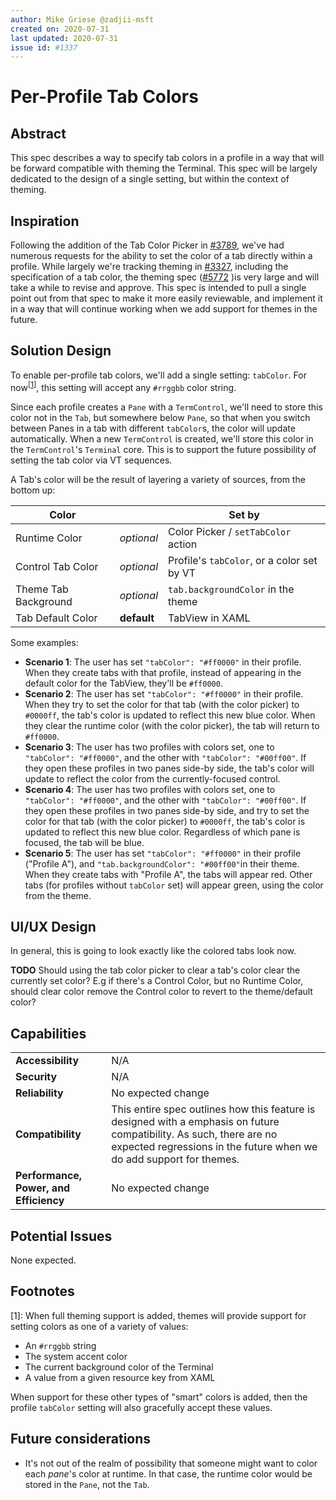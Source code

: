 ```yaml
---
author: Mike Griese @zadjii-msft
created on: 2020-07-31
last updated: 2020-07-31
issue id: #1337
---
```

# Per-Profile Tab Colors

## Abstract

This spec describes a way to specify tab colors in a profile in a way that will
be forward compatible with theming the Terminal. This spec will be largely
dedicated to the design of a single setting, but within the context of theming.

## Inspiration

Following the addition of the Tab Color Picker in [#3789], we've had numerous
requests for the ability to set the color of a tab directly within a profile.
While largely we're tracking theming in [#3327], including the specification of
a tab color, the theming spec ([#5772] )is very large and will take a while to
revise and approve. This spec is intended to pull a single point out from that
spec to make it more easily reviewable, and implement it in a way that will
continue working when we add support for themes in the future.

## Solution Design

To enable per-profile tab colors, we'll add a single setting: `tabColor`. For
now<sup>[[1](#user-content-footnote-1)]</sup>, this setting will accept any
`#rrggbb` color string.

Since each profile creates a `Pane` with a `TermControl`, we'll need to store
this color not in the `Tab`, but somewhere below `Pane`, so that when you switch
between Panes in a tab with different `tabColor`s, the color will update
automatically. When a new `TermControl` is created, we'll store this color in the
`TermControl`'s `Terminal` core. This is to support the future possibility of
setting the tab color via VT sequences.

A Tab's color will be the result of layering a variety of sources, from the bottom up:

Color | | Set by
-- | -- | --
Runtime Color | _optional_ |Color Picker / `setTabColor` action
Control Tab Color | _optional_ | Profile's `tabColor`, or a color set by VT
Theme Tab Background | _optional_ | `tab.backgroundColor` in the theme
Tab Default Color | **default** | TabView in XAML

Some examples:
* **Scenario 1**: The user has set `"tabColor": "#ff0000"` in their profile.
  When they create tabs with that profile, instead of appearing in the default
  color for the TabView, they'll be `#ff0000`.
* **Scenario 2**: The user has set `"tabColor": "#ff0000"` in their profile.
  When they try to set the color for that tab (with the color picker) to
  `#0000ff`, the tab's color is updated to reflect this new blue color. When
  they clear the runtime color (with the color picker), the tab will return to
  `#ff0000`.
* **Scenario 3**: The user has two profiles with colors set, one to `"tabColor":
  "#ff0000"`, and the other with `"tabColor": "#00ff00"`. If they open these
  profiles in two panes side-by side, the tab's color will update to reflect the
  color from the currently-focused control.
* **Scenario 4**: The user has two profiles with colors set, one to `"tabColor":
  "#ff0000"`, and the other with `"tabColor": "#00ff00"`. If they open these
  profiles in two panes side-by side, and try to set the color for that tab
  (with the color picker) to `#0000ff`, the tab's color is updated to reflect
  this new blue color. Regardless of which pane is focused, the tab will be
  blue.
* **Scenario 5**: The user has set `"tabColor": "#ff0000"` in their profile
  ("Profile A"), and `"tab.backgroundColor": "#00ff00"`in their theme. When they
  create tabs with "Profile A", the tabs will appear red. Other tabs (for
  profiles without `tabColor` set) will appear green, using the color from the
  theme.


## UI/UX Design

In general, this is going to look exactly like the colored tabs look now.

**TODO** Should using the tab color picker to clear a tab's color clear the
currently set color? E.g if there's a Control Color, but no Runtime Color,
should clear color remove the Control color to revert to the theme/default
color?

## Capabilities

<table>
<tr>
<td><strong>Accessibility</strong></td>
<td>
N/A
</td>
</tr>
<tr>
<td><strong>Security</strong></td>
<td>
N/A
</td>
</tr>
<tr>
<td><strong>Reliability</strong></td>
<td>
No expected change
</td>
</tr>
<tr>
<td><strong>Compatibility</strong></td>
<td>
This entire spec outlines how this feature is designed with a emphasis on future
compatibility. As such, there are no expected regressions in the future when we
do add support for themes.
</td>
</tr>
<tr>
<td><strong>Performance, Power, and Efficiency</strong></td>
<td>
No expected change
</td>
</tr>
</table>

## Potential Issues

None expected.

## Footnotes

<a id="footnote-1"><a>[1]: When full theming support is added, themes will
provide support for setting colors as one of a variety of values:

  * An `#rrggbb` string
  * The system accent color
  * The current background color of the Terminal
  * A value from a given resource key from XAML

When support for these other types of "smart" colors is added, then the profile
`tabColor` setting will also gracefully accept these values.

## Future considerations

* It's not out of the realm of possibility that someone might want to color each
  _pane_'s color at runtime. In that case, the runtime color would be stored in
  the `Pane`, not the `Tab`.



<!-- Footnotes -->

[#1337]: https://github.com/microsoft/terminal/issues/1337
[#3789]: https://github.com/microsoft/terminal/issues/3789
[#3327]: https://github.com/microsoft/terminal/issues/3327
[#5772]: https://github.com/microsoft/terminal/pull/5772
